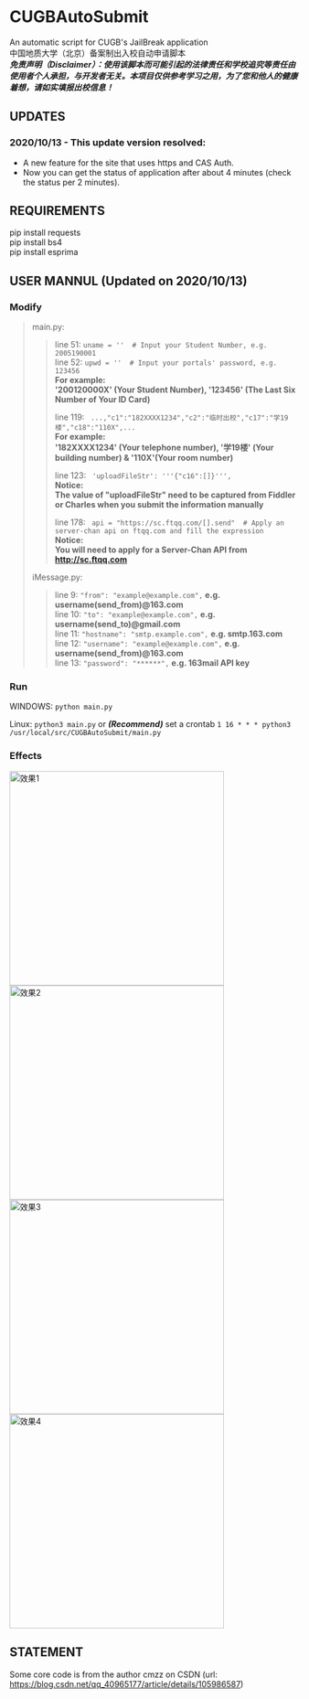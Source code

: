# CUGBAutoSubmit
An automatic script for CUGB's JailBreak application  
中国地质大学（北京）备案制出入校自动申请脚本  
***免责声明（Disclaimer）：使用该脚本而可能引起的法律责任和学校追究等责任由使用者个人承担，与开发者无关。本项目仅供参考学习之用，为了您和他人的健康着想，请如实填报出校信息！***
## UPDATES
### **2020/10/13 - This update version resolved:**  
- A new feature for the site that uses https and CAS Auth.  
- Now you can get the status of application after about 4 minutes (check the status per 2 minutes).  
## REQUIREMENTS
pip install requests  
pip install bs4  
pip install esprima  
## USER MANNUL (Updated on 2020/10/13)
### Modify
>main.py:  
>>  
>>line 51:  ```uname = ''  # Input your Student Number, e.g. 2005190001```  
>>line 52:  ```upwd = ''  # Input your portals' password, e.g. 123456```  
>>**For example:  
>>'200120000X' (Your Student Number), '123456' (The Last Six Number of Your ID Card)**  
>>  
>>line 119:  ``` ...,"c1":"182XXXX1234","c2":"临时出校","c17":"学19楼","c18":"110X",...```  
>>**For example:  
>>'182XXXX1234' (Your telephone number), '学19楼' (Your building number) & '110X'(Your room number)**  
>>  
>>line 123:  ``` 'uploadFileStr': '''{"c16":[]}''',```  
>>**Notice:  
>>The value of "uploadFileStr" need to be captured from Fiddler or Charles when you submit the information manually**  
>>  
>>line 178:  ``` api = "https://sc.ftqq.com/[].send"  # Apply an server-chan api on ftqq.com and fill the expression```  
>>**Notice:  
>>You will need to apply for a Server-Chan API from http://sc.ftqq.com**  
>>  
>iMessage.py:
>>line 9:  ```"from": "example@example.com",``` **e.g. username(send_from)@163.com**  
>>line 10:  ```"to": "example@example.com",``` **e.g. username(send_to)@gmail.com**  
>>line 11:  ```"hostname": "smtp.example.com",``` **e.g. smtp.163.com**  
>>line 12:  ```"username": "example@example.com",``` **e.g. username(send_from)@163.com**  
>>line 13:  ```"password": "******",``` **e.g. 163mail API key**
>>  
### Run
WINDOWS:  ```python main.py```

Linux:  ```python3 main.py``` or ***(Recommend)*** set a crontab  ```1 16 * * * python3 /usr/local/src/CUGBAutoSubmit/main.py```
### Effects
<img src="https://github.com/hanrc97/CUGBAutoSubmit/blob/master/imgs/effect1.jpg" width="375" alt="效果1"/>  
<img src="https://github.com/hanrc97/CUGBAutoSubmit/blob/master/imgs/effect2.jpg" width="375" alt="效果2"/>  
<img src="https://github.com/hanrc97/CUGBAutoSubmit/blob/master/imgs/effect3.jpg" width="375" alt="效果3"/>  
<img src="https://github.com/hanrc97/CUGBAutoSubmit/blob/master/imgs/effect4.jpg" width="375" alt="效果4"/>  

## STATEMENT
Some core code is from the author cmzz on CSDN (url: https://blog.csdn.net/qq_40965177/article/details/105986587)
